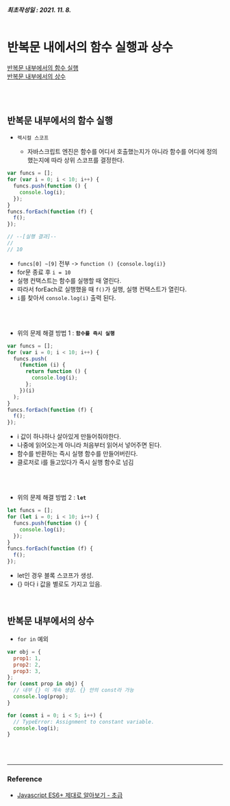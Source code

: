 ##### 최초작성일 : 2021. 11. 8.<br><br>

# 반복문 내에서의 함수 실행과 상수

[반복문 내부에서의 함수 실행](#반복문-내부에서의-함수-실행)  
[반복문 내부에서의 상수](#반복문-내부에서의-상수)

<br><br>

## 반복문 내부에서의 함수 실행

- `렉시컬 스코프`

  - 자바스크립트 엔진은 함수를 어디서 호출했는지가 아니라 함수를 어디에 정의했는지에 따라 상위 스코프를 결정한다.

```js
var funcs = [];
for (var i = 0; i < 10; i++) {
  funcs.push(function () {
    console.log(i);
  });
}
funcs.forEach(function (f) {
  f();
});

// --[실행 결과]--
//
// 10
```

- `funcs[0] ~[9]` 전부 -> `function () {console.log(i)}`
- for문 종료 후 `i = 10`
- 실행 컨택스트는 함수를 실행할 때 열린다.
- 따라서 forEach로 실행했을 때 `f()`가 실행, 실행 컨택스트가 열린다.
- `i`를 찾아서 `console.log(i)` 출력 된다.

</br>
</br>

- 위의 문제 해결 방법 1 : **`함수를 즉시 실행`**

```js
var funcs = [];
for (var i = 0; i < 10; i++) {
  funcs.push(
    (function (i) {
      return function () {
        console.log(i);
      };
    })(i)
  );
}
funcs.forEach(function (f) {
  f();
});
```

- i 값이 하나하나 살아있게 만들어줘야한다.
- 나중에 읽어오는게 아니라 처음부터 읽어서 넣어주면 된다.
- 함수를 반환하는 즉시 실행 함수를 만들어버린다.
- 클로저로 i를 들고있다가 즉시 실행 함수로 넘김

</br>
</br>

- 위의 문제 해결 방법 2 : **`let`**

```js
let funcs = [];
for (let i = 0; i < 10; i++) {
  funcs.push(function () {
    console.log(i);
  });
}
funcs.forEach(function (f) {
  f();
});
```

- let인 경우 블록 스코프가 생성.
- {} 마다 i 값을 별로도 가지고 있음.

</br>

## 반복문 내부에서의 상수

- `for in` 예외

```js
var obj = {
  prop1: 1,
  prop2: 2,
  prop3: 3,
};
for (const prop in obj) {
  // 내부 {} 이 계속 생성. {} 안의 const라 가능
  console.log(prop);
}

for (const i = 0; i < 5; i++) {
  // TypeError: Assignment to constant variable.
  console.log(i);
}
```

<br><br>

---

### **Reference**

- [Javascript ES6+ 제대로 알아보기 - 초급](https://www.inflearn.com/course/ecmascript-6-flow/)
